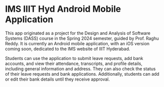 # IMS IIIT Hyd Android Mobile Application

 This app originated as a project for the Design and Analysis of
Software Systems (DASS) course in the Spring 2024 semester, guided
by Prof. Raghu Reddy. It is currently an Android mobile application,
with an iOS version coming soon, dedicated to the IMS website of
IIIT Hyderabad.

Students can use the application to submit leave requests, add bank
accounts, and view their attendance, transcripts, and profile
details, including general information and address. They can also
check the status of their leave requests and bank applications.
Additionally, students can add or edit their bank details until they
receive approval.

